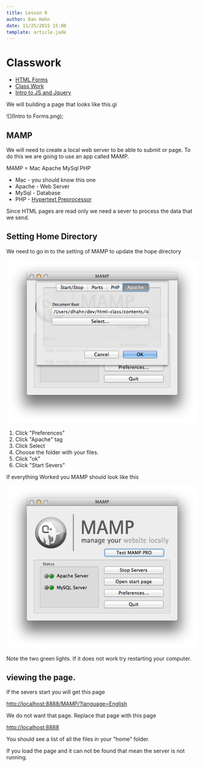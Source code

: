 ```yaml
---
title: Lesson 9
author: Dan Hahn
date: 11/25/2015 15:00
template: article.jade
---
```


# Classwork

* [HTML Forms]()
* [Class Work](classwork.html)
* [Intro to JS and Jquery](javascript.html)

We will building a page that looks like this.gi

![](Intro to Forms.png);

<style>
img {
	max-width: 100%;
}
</style>

## MAMP

We will need to create a local web server to be able to submit or page. To do this we are going to use an app called MAMP.

MAMP = Mac Apache MySql PHP

* Mac - you should know this one
* Apache - Web Server
* MySql - Database
* PHP - [Hypertext Preprocessor](http://www.php.net/manual/en/intro-whatis.php)

Since HTML pages are read only we need a sever to process the data that we send.

## Setting Home Directory

We need to go in to the setting of MAMP to update the hope directory

![](php2.png)

1. Click "Preferences"
2. Click "Apache" tag
3. Click Select
4. Choose the folder with your files.
5. Click "ok"
6. Click "Start Severs"

If everything Worked you MAMP should look like this

![](php1.png)

Note the two green lights.  If it does not work try restarting your computer.

## viewing the page.

If the severs start you will get this page

[http://localhost:8888/MAMP/?language=English](http://localhost:8888/MAMP/?language=English)

We do not want that page.  Replace that page with this page

[http://localhost:8888](http://localhost:8888)

You should see a list of all the files in your "home" folder.

If you load the page and it can not be found that mean the server is not running.
